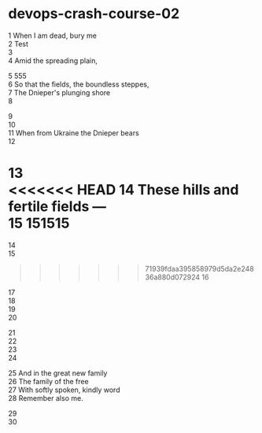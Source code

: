 # devops-crash-course-02

1 When I am dead, bury me <br/> 
2 Test<br /> 
3 <br /> 
4 Amid the spreading plain, <br /> 

5  555<br /> 
6 So that the fields, the boundless steppes,<br /> 
7 The Dnieper's plunging shore  <br /> 
8 <br /> 

9 <br /> 
10 <br /> 
11 When from Ukraine the Dnieper bears      <br /> 
12 <br /> 

13 <br /> 
<<<<<<< HEAD
14 These hills and fertile fields — <br /> 
15 151515 
=======
14 <br /> 
15 <br /> 
>>>>>>> 71939fdaa395858979d5da2e24836a880d072924
16 <br /> 

17 <br /> 
18 <br /> 
19 <br /> 
20 <br /> 

21 <br /> 
22 <br /> 
23 <br /> 
24 <br /> 

25 And in the great new family<br /> 
26 The family of the free<br /> 
27 With softly spoken, kindly word<br /> 
28 Remember also me.<br /> 

29 <br /> 
30 <br /> 

